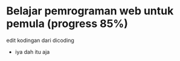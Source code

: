 # Belajar pemrograman web untuk pemula (progress 85%)
edit kodingan dari dicoding
* iya dah itu aja
